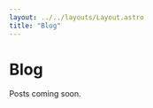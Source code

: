 ```yaml
---
layout: ../../layouts/Layout.astro
title: "Blog"
---
```

<div class="container">
  <h1>Blog</h1>
  <p>Posts coming soon.</p>
</div>
